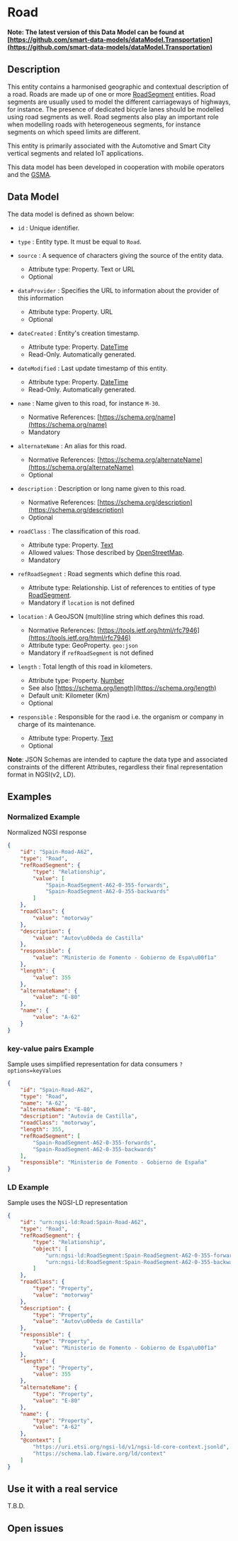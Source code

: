 # Road

**Note: The latest version of this Data Model can be 
found at [https://github.com/smart-data-models/dataModel.Transportation](https://github.com/smart-data-models/dataModel.Transportation)**

## Description

This entity contains a harmonised geographic and contextual description of a
road. Roads are made up of one or more
[RoadSegment](../../RoadSegment/doc/spec.md) entities. Road segments are usually
used to model the different carriageways of highways, for instance. The presence
of dedicated bicycle lanes should be modelled using road segments as well. Road
segments also play an important role when modelling roads with heterogeneous
segments, for instance segments on which speed limits are different.

This entity is primarily associated with the Automotive and Smart City vertical
segments and related IoT applications.

This data model has been developed in cooperation with mobile operators and the
[GSMA](https://www.gsma.com/iot/iot-big-data/).

## Data Model

The data model is defined as shown below:

-   `id` : Unique identifier.

-   `type` : Entity type. It must be equal to `Road`.

-   `source` : A sequence of characters giving the source of the entity data.

    -   Attribute type: Property. Text or URL
    -   Optional

-   `dataProvider` : Specifies the URL to information about the provider of this
    information

    -   Attribute type: Property. URL
    -   Optional

-   `dateCreated` : Entity's creation timestamp.

    -   Attribute type: Property. [DateTime](https://schema.org/DateTime)
    -   Read-Only. Automatically generated.

-   `dateModified` : Last update timestamp of this entity.

    -   Attribute type: Property. [DateTime](https://schema.org/DateTime)
    -   Read-Only. Automatically generated.

-   `name` : Name given to this road, for instance `M-30`.

    -   Normative References: [https://schema.org/name](https://schema.org/name)
    -   Mandatory

-   `alternateName` : An alias for this road.

    -   Normative References:
        [https://schema.org/alternateName](https://schema.org/alternateName)
    -   Optional

-   `description` : Description or long name given to this road.

    -   Normative References:
        [https://schema.org/description](https://schema.org/description)
    -   Optional

-   `roadClass` : The classification of this road.

    -   Attribute type: Property. [Text](https://schema.org/Text)
    -   Allowed values: Those described by
        [OpenStreetMap](http://wiki.openstreetmap.org/wiki/Key:highway).
    -   Mandatory

-   `refRoadSegment` : Road segments which define this road.

    -   Attribute type: Relationship. List of references to entities of type
        [RoadSegment](../../RoadSegment/doc/spec.md).
    -   Mandatory if `location` is not defined

-   `location` : A GeoJSON (multi)line string which defines this road.

    -   Normative References:
        [https://tools.ietf.org/html/rfc7946](https://tools.ietf.org/html/rfc7946)
    -   Attribute type: GeoProperty. `geo:json`
    -   Mandatory if `refRoadSegment` is not defined

-   `length` : Total length of this road in kilometers.

    -   Attribute type: Property. [Number](https://schema.org/Number)
    -   See also [https://schema.org/length](https://schema.org/length)
    -   Default unit: Kilometer (Km)
    -   Optional

-   `responsible` : Responsible for the raod i.e. the organism or company in
    charge of its maintenance.
    -   Attribute type: Property. [Text](https://schema.org/Text)
    -   Optional

**Note**: JSON Schemas are intended to capture the data type and associated
constraints of the different Attributes, regardless their final representation
format in NGSI(v2, LD).

## Examples

### Normalized Example

Normalized NGSI response

```json
{
    "id": "Spain-Road-A62",
    "type": "Road",
    "refRoadSegment": {
        "type": "Relationship",
        "value": [
            "Spain-RoadSegment-A62-0-355-forwards",
            "Spain-RoadSegment-A62-0-355-backwards"
        ]
    },
    "roadClass": {
        "value": "motorway"
    },
    "description": {
        "value": "Autov\u00eda de Castilla"
    },
    "responsible": {
        "value": "Ministerio de Fomento - Gobierno de Espa\u00f1a"
    },
    "length": {
        "value": 355
    },
    "alternateName": {
        "value": "E-80"
    },
    "name": {
        "value": "A-62"
    }
}
```

### key-value pairs Example

Sample uses simplified representation for data consumers `?options=keyValues`

```json
{
    "id": "Spain-Road-A62",
    "type": "Road",
    "name": "A-62",
    "alternateName": "E-80",
    "description": "Autovía de Castilla",
    "roadClass": "motorway",
    "length": 355,
    "refRoadSegment": [
        "Spain-RoadSegment-A62-0-355-forwards",
        "Spain-RoadSegment-A62-0-355-backwards"
    ],
    "responsible": "Ministerio de Fomento - Gobierno de España"
}
```

### LD Example

Sample uses the NGSI-LD representation

```json
{
    "id": "urn:ngsi-ld:Road:Spain-Road-A62",
    "type": "Road",
    "refRoadSegment": {
        "type": "Relationship",
        "object": [
            "urn:ngsi-ld:RoadSegment:Spain-RoadSegment-A62-0-355-forwards",
            "urn:ngsi-ld:RoadSegment:Spain-RoadSegment-A62-0-355-backwards"
        ]
    },
    "roadClass": {
        "type": "Property",
        "value": "motorway"
    },
    "description": {
        "type": "Property",
        "value": "Autov\u00eda de Castilla"
    },
    "responsible": {
        "type": "Property",
        "value": "Ministerio de Fomento - Gobierno de Espa\u00f1a"
    },
    "length": {
        "type": "Property",
        "value": 355
    },
    "alternateName": {
        "type": "Property",
        "value": "E-80"
    },
    "name": {
        "type": "Property",
        "value": "A-62"
    },
    "@context": [
        "https://uri.etsi.org/ngsi-ld/v1/ngsi-ld-core-context.jsonld",
        "https://schema.lab.fiware.org/ld/context"
    ]
}
```

## Use it with a real service

T.B.D.

## Open issues
